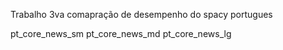 Trabalho 3va comapração de desempenho do spacy portugues

pt_core_news_sm
pt_core_news_md
pt_core_news_lg
